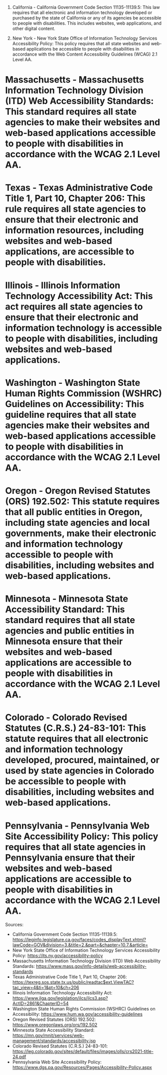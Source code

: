 1. California - California Government Code Section 11135-11139.5: This law requires that all electronic and information technology developed or purchased by the state of California or any of its agencies be accessible to people with disabilities. This includes websites, web applications, and other digital content.

1. New York - New York State Office of Information Technology Services Accessibility Policy: This policy requires that all state websites and web-based applications be accessible to people with disabilities in accordance with the Web Content Accessibility Guidelines (WCAG) 2.1 Level AA.

# Massachusetts - Massachusetts Information Technology Division (ITD) Web Accessibility Standards: This standard requires all state agencies to make their websites and web-based applications accessible to people with disabilities in accordance with the WCAG 2.1 Level AA.

# Texas - Texas Administrative Code Title 1, Part 10, Chapter 206: This rule requires all state agencies to ensure that their electronic and information resources, including websites and web-based applications, are accessible to people with disabilities.

# Illinois - Illinois Information Technology Accessibility Act: This act requires all state agencies to ensure that their electronic and information technology is accessible to people with disabilities, including websites and web-based applications.

# Washington - Washington State Human Rights Commission (WSHRC) Guidelines on Accessibility: This guideline requires that all state agencies make their websites and web-based applications accessible to people with disabilities in accordance with the WCAG 2.1 Level AA.

# Oregon - Oregon Revised Statutes (ORS) 192.502: This statute requires that all public entities in Oregon, including state agencies and local governments, make their electronic and information technology accessible to people with disabilities, including websites and web-based applications.

# Minnesota - Minnesota State Accessibility Standard: This standard requires that all state agencies and public entities in Minnesota ensure that their websites and web-based applications are accessible to people with disabilities in accordance with the WCAG 2.1 Level AA.

# Colorado - Colorado Revised Statutes (C.R.S.) 24-83-101: This statute requires that all electronic and information technology developed, procured, maintained, or used by state agencies in Colorado be accessible to people with disabilities, including websites and web-based applications.

# Pennsylvania - Pennsylvania Web Site Accessibility Policy: This policy requires that all state agencies in Pennsylvania ensure that their websites and web-based applications are accessible to people with disabilities in accordance with the WCAG 2.1 Level AA.

Sources:

* California Government Code Section 11135-11139.5: https://leginfo.legislature.ca.gov/faces/codes_displayText.xhtml?lawCode=GOV&division=3.&title=2.&part=&chapter=10.7.&article=
* New York State Office of Information Technology Services Accessibility Policy: https://its.ny.gov/accessibility-policy
* Massachusetts Information Technology Division (ITD) Web Accessibility Standards: https://www.mass.gov/info-details/web-accessibility-standards
* Texas Administrative Code Title 1, Part 10, Chapter 206: https://texreg.sos.state.tx.us/public/readtac$ext.ViewTAC?tac_view=4&ti=1&pt=10&ch=206
* Illinois Information Technology Accessibility Act: https://www.ilga.gov/legislation/ilcs/ilcs3.asp?ActID=2861&ChapterID=54
* Washington State Human Rights Commission (WSHRC) Guidelines on Accessibility: https://www.hum.wa.gov/accessibility-guidelines
* Oregon Revised Statutes (ORS) 192.502: https://www.oregonlaws.org/ors/192.502
* Minnesota State Accessibility Standard: https://mn.gov/mnit/services/web-management/standards/accessibility.jsp
* Colorado Revised Statutes (C.R.S.) 24-83-101: https://leg.colorado.gov/sites/default/files/images/olls/crs2021-title-24.pdf
* Pennsylvania Web Site Accessibility Policy: https://www.dgs.pa.gov/Resources/Pages/Accessibility-Policy.aspx
